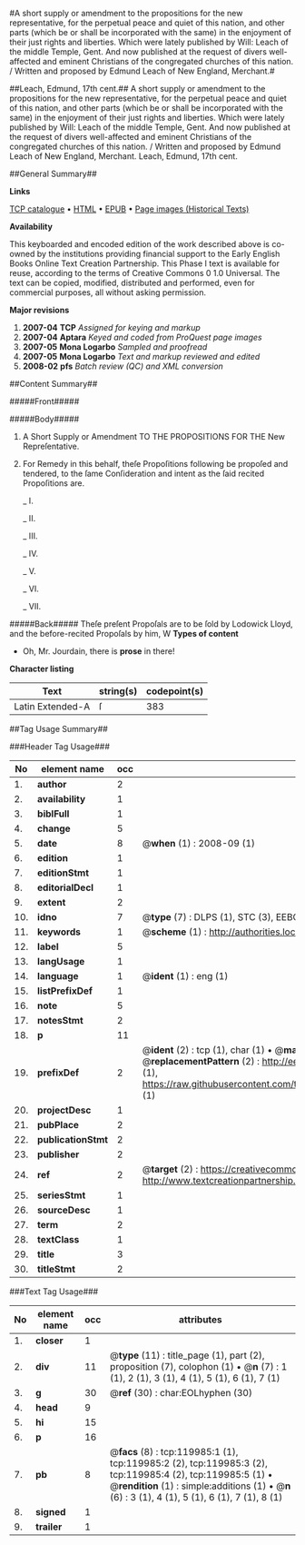 #A short supply or amendment to the propositions for the new representative, for the perpetual peace and quiet of this nation, and other parts (which be or shall be incorporated with the same) in the enjoyment of their just rights and liberties. Which were lately published by Will: Leach of the middle Temple, Gent. And now published at the request of divers well-affected and eminent Christians of the congregated churches of this nation. / Written and proposed by Edmund Leach of New England, Merchant.#

##Leach, Edmund, 17th cent.##
A short supply or amendment to the propositions for the new representative, for the perpetual peace and quiet of this nation, and other parts (which be or shall be incorporated with the same) in the enjoyment of their just rights and liberties. Which were lately published by Will: Leach of the middle Temple, Gent. And now published at the request of divers well-affected and eminent Christians of the congregated churches of this nation. / Written and proposed by Edmund Leach of New England, Merchant.
Leach, Edmund, 17th cent.

##General Summary##

**Links**

[TCP catalogue](http://www.ota.ox.ac.uk/tcp/)  • 
[HTML](http://tei.it.ox.ac.uk/tcp/Texts-HTML/free/A88/A88848.html)  • 
[EPUB](http://tei.it.ox.ac.uk/tcp/Texts-EPUB/free/A88/A88848.epub) • 
[Page images (Historical Texts)](https://data.historicaltexts.jisc.ac.uk/view?pubId=eebo-99867664e&pageId=eebo-99867664e-119985-1)

**Availability**

This keyboarded and encoded edition of the
	       work described above is co-owned by the institutions
	       providing financial support to the Early English Books
	       Online Text Creation Partnership. This Phase I text is
	       available for reuse, according to the terms of Creative
	       Commons 0 1.0 Universal. The text can be copied,
	       modified, distributed and performed, even for
	       commercial purposes, all without asking permission.

**Major revisions**

1. __2007-04__ __TCP__ *Assigned for keying and markup*
1. __2007-04__ __Aptara__ *Keyed and coded from ProQuest page images*
1. __2007-05__ __Mona Logarbo__ *Sampled and proofread*
1. __2007-05__ __Mona Logarbo__ *Text and markup reviewed and edited*
1. __2008-02__ __pfs__ *Batch review (QC) and XML conversion*

##Content Summary##

#####Front#####

#####Body#####

1. A
Short Supply or Amendment
TO THE
PROPOSITIONS
FOR THE
New Repreſentative.

1. For Remedy in this behalf, theſe Propoſitions
following be propoſed and
tendered, to the ſame Conſideration
and intent as the ſaid recited Propoſitions
are.

    _ I.

    _ II.

    _ III.

    _ IV.

    _ V.

    _ VI.

    _ VII.

#####Back#####
Theſe preſent Propoſals are to be ſold by Lodowick Lloyd, and
the before-recited Propoſals by him, W
**Types of content**

  * Oh, Mr. Jourdain, there is **prose** in there!

**Character listing**


|Text|string(s)|codepoint(s)|
|---|---|---|
|Latin Extended-A|ſ|383|

##Tag Usage Summary##

###Header Tag Usage###

|No|element name|occ|attributes|
|---|---|---|---|
|1.|__author__|2||
|2.|__availability__|1||
|3.|__biblFull__|1||
|4.|__change__|5||
|5.|__date__|8| @__when__ (1) : 2008-09 (1)|
|6.|__edition__|1||
|7.|__editionStmt__|1||
|8.|__editorialDecl__|1||
|9.|__extent__|2||
|10.|__idno__|7| @__type__ (7) : DLPS (1), STC (3), EEBO-CITATION (1), PROQUEST (1), VID (1)|
|11.|__keywords__|1| @__scheme__ (1) : http://authorities.loc.gov/ (1)|
|12.|__label__|5||
|13.|__langUsage__|1||
|14.|__language__|1| @__ident__ (1) : eng (1)|
|15.|__listPrefixDef__|1||
|16.|__note__|5||
|17.|__notesStmt__|2||
|18.|__p__|11||
|19.|__prefixDef__|2| @__ident__ (2) : tcp (1), char (1)  •  @__matchPattern__ (2) : ([0-9\-]+):([0-9IVX]+) (1), (.+) (1)  •  @__replacementPattern__ (2) : http://eebo.chadwyck.com/downloadtiff?vid=$1&page=$2 (1), https://raw.githubusercontent.com/textcreationpartnership/Texts/master/tcpchars.xml#$1 (1)|
|20.|__projectDesc__|1||
|21.|__pubPlace__|2||
|22.|__publicationStmt__|2||
|23.|__publisher__|2||
|24.|__ref__|2| @__target__ (2) : https://creativecommons.org/publicdomain/zero/1.0/ (1), http://www.textcreationpartnership.org/docs/. (1)|
|25.|__seriesStmt__|1||
|26.|__sourceDesc__|1||
|27.|__term__|2||
|28.|__textClass__|1||
|29.|__title__|3||
|30.|__titleStmt__|2||


###Text Tag Usage###

|No|element name|occ|attributes|
|---|---|---|---|
|1.|__closer__|1||
|2.|__div__|11| @__type__ (11) : title_page (1), part (2), proposition (7), colophon (1)  •  @__n__ (7) : 1 (1), 2 (1), 3 (1), 4 (1), 5 (1), 6 (1), 7 (1)|
|3.|__g__|30| @__ref__ (30) : char:EOLhyphen (30)|
|4.|__head__|9||
|5.|__hi__|15||
|6.|__p__|16||
|7.|__pb__|8| @__facs__ (8) : tcp:119985:1 (1), tcp:119985:2 (2), tcp:119985:3 (2), tcp:119985:4 (2), tcp:119985:5 (1)  •  @__rendition__ (1) : simple:additions (1)  •  @__n__ (6) : 3 (1), 4 (1), 5 (1), 6 (1), 7 (1), 8 (1)|
|8.|__signed__|1||
|9.|__trailer__|1||
